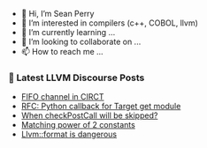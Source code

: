 - 👋 Hi, I’m Sean Perry
- 👀 I’m interested in compilers (c++, COBOL, llvm)
- 🌱 I’m currently learning ...
- 💞️ I’m looking to collaborate on ...
- 📫 How to reach me ...

<!---
s66perry/s66perry is a ✨ special ✨ repository because its `README.md` (this file) appears on your GitHub profile.
You can click the Preview link to take a look at your changes.
--->
### 📕 Latest LLVM Discourse Posts

<!-- DISCOURSE-LLVM:START -->
- [FIFO channel in CIRCT](https://discourse.llvm.org/t/fifo-channel-in-circt/71813#post_6)
- [RFC: Python callback for Target get module](https://discourse.llvm.org/t/rfc-python-callback-for-target-get-module/71580#post_6)
- [When checkPostCall will be skipped?](https://discourse.llvm.org/t/when-checkpostcall-will-be-skipped/71879#post_10)
- [Matching power of 2 constants](https://discourse.llvm.org/t/matching-power-of-2-constants/71996#post_1)
- [Llvm::format is dangerous](https://discourse.llvm.org/t/llvm-format-is-dangerous/71994#post_3)
<!-- DISCOURSE-LLVM:END -->
